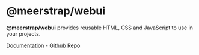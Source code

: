 # @meerstrap/webui

**@meerstrap/webui** provides reusable HTML, CSS and JavaScript to use in your projects.

[Documentation](https://meerstrap-docs-test.vassily.io/docs/modules/webui/introduction/) - [Github Repo](https://github.com/ComparetheMarket/meerstrap.universe)
